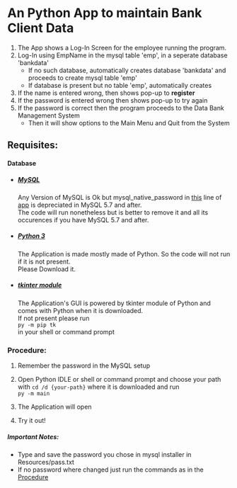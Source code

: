 # An  Python App to maintain Bank Client Data

1. The App shows a Log-In Screen for the employee running the program.
2. Log-In using EmpName in the mysql table 'emp', in a seperate database 'bankdata'
    - If no such database, automatically creates database 'bankdata' and proceeds to create mysql table 'emp'
    - If database is present but no table 'emp', automatically creates
3. If the name is entered wrong, then shows pop-up to **register**
4. If the password is entered wrong then shows pop-up to try again
5. If the password is correct then the program proceeds to the Data Bank Management System
    - Then it will show options to the Main Menu and Quit from the System


## Requisites:

#### Database
- ##### [MySQL](https://mysql.com)
        
    Any Version of MySQL is Ok but mysql_native_password in 
    [this](https://github.com/Nakkikuttan/BDMS/blob/662d90d9692d1c79046616121f26df06401a9401/app.py#L22) line of [app](/app.py) is depreciated in MySQL 5.7 and after.\
    The code will run nonetheless but is better to remove it and all its occurences if you have MySQL 5.7 and after.

- ##### [Python 3](https://python.org)
        
    The Application is made mostly made of Python. So the code will not run if it is not present.\
    Please Download it.

- ##### [tkinter module](https://docs.python.org/3/library/tk.html)
        
    The Application's GUI is powered by tkinter module of Python and comes with Python when it is downloaded.\
    If not present please run\
    ``py -m pip tk``\
    in your shell or command prompt


### Procedure:     
   1. Remember the password in the MySQL setup
   2. Open Python IDLE or shell or command prompt and choose your path  with `cd /d {your-path}` where it is downloaded and run\
   `py -m main` 
   
   3. The Application will open
   4. Try it out!
   

##### *Important Notes*:
* Type and save the password you chose in mysql installer in Resources/pass.txt
* If no password where changed just run the commands as in the [Procedure](https://github.com/Nakkikuttan/BDMS/edit/main/README.md#procedure)
        
